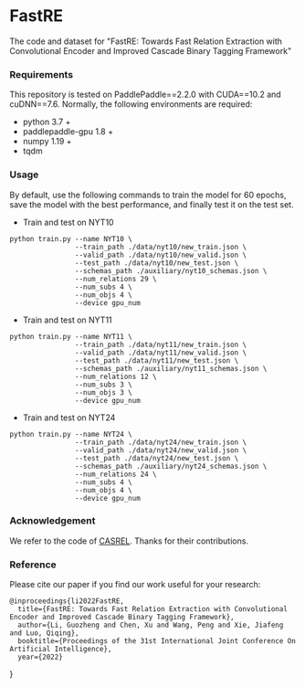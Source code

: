 # FastRE
The code and dataset for "FastRE: Towards Fast Relation Extraction with Convolutional Encoder and Improved Cascade Binary Tagging Framework"

### Requirements
This repository is tested on PaddlePaddle==2.2.0 with CUDA==10.2 and cuDNN==7.6. Normally, the following environments are required:
- python 3.7 +
- paddlepaddle-gpu 1.8 +
- numpy 1.19 +
- tqdm

### Usage
By default, use the following commands to train the model for 60 epochs, save the model with the best performance, and finally test it on the test set.

- Train and test on NYT10
```
python train.py --name NYT10 \
                --train_path ./data/nyt10/new_train.json \
                --valid_path ./data/nyt10/new_valid.json \
                --test_path ./data/nyt10/new_test.json \
                --schemas_path ./auxiliary/nyt10_schemas.json \
                --num_relations 29 \
                --num_subs 4 \
                --num_objs 4 \
                --device gpu_num
```

- Train and test on NYT11
```
python train.py --name NYT11 \
                --train_path ./data/nyt11/new_train.json \
                --valid_path ./data/nyt11/new_valid.json \
                --test_path ./data/nyt11/new_test.json \
                --schemas_path ./auxiliary/nyt11_schemas.json \
                --num_relations 12 \
                --num_subs 3 \
                --num_objs 3 \
                --device gpu_num
```
- Train and test on NYT24
```
python train.py --name NYT24 \
                --train_path ./data/nyt24/new_train.json \
                --valid_path ./data/nyt24/new_valid.json \
                --test_path ./data/nyt24/new_test.json \
                --schemas_path ./auxiliary/nyt24_schemas.json \
                --num_relations 24 \
                --num_subs 4 \
                --num_objs 4 \
                --device gpu_num
```

### Acknowledgement
We refer to the code of [CASREL](https://github.com/weizhepei/CasRel). Thanks for their contributions.

### Reference
Please cite our paper if you find our work useful for your research:
```
@inproceedings{li2022FastRE,
  title={FastRE: Towards Fast Relation Extraction with Convolutional Encoder and Improved Cascade Binary Tagging Framework},
  author={Li, Guozheng and Chen, Xu and Wang, Peng and Xie, Jiafeng and Luo, Qiqing},
  booktitle={Proceedings of the 31st International Joint Conference On Artificial Intelligence},
  year={2022}
  ```
}
